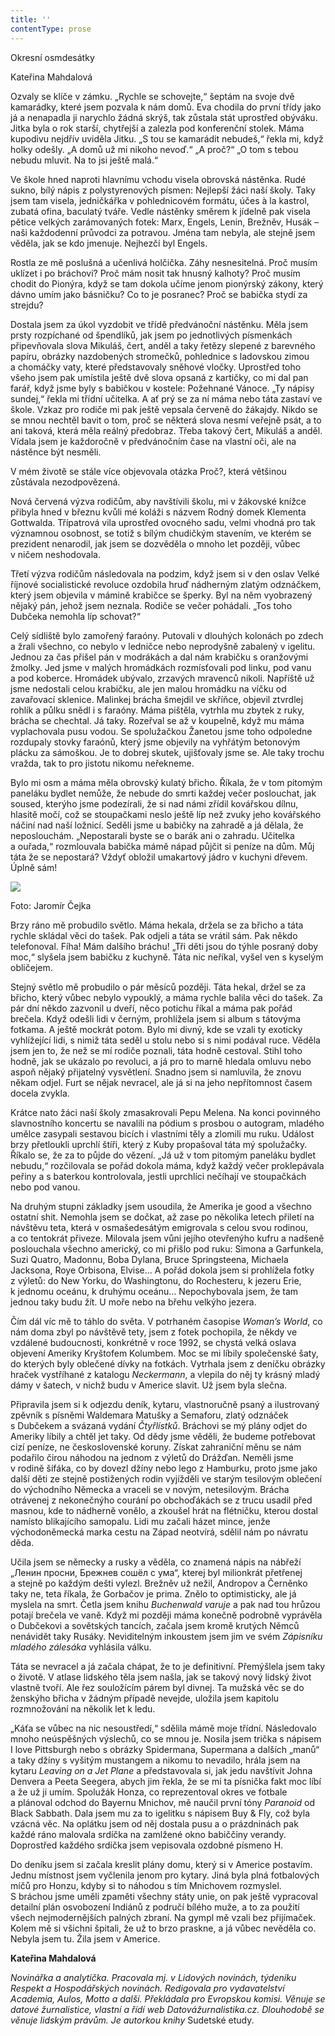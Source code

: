 ```yaml
---
title: ''
contentType: prose
---
```


<section>

Okresní osmdesátky

Kateřina Mahdalová

Ozvaly se klíče v zámku. „Rychle se schovejte,“ šeptám na svoje dvě kamarádky, které jsem pozvala k nám domů. Eva chodila do první třídy jako já a nenapadla ji narychlo žádná skrýš, tak zůstala stát uprostřed obýváku. Jitka byla o rok starší, chytřejší a zalezla pod konferenční stolek. Máma kupodivu nejdřív uviděla Jitku. „S tou se kamarádit nebudeš,“ řekla mi, když holky odešly. „A domů už mi nikoho nevoď.“ „A proč?“ „O tom s tebou nebudu mluvit. Na to jsi ještě malá.“

Ve škole hned naproti hlavnímu vchodu visela obrovská nástěnka. Rudé sukno, bílý nápis z polystyrenových písmen: Nejlepší žáci naší školy. Taky jsem tam visela, jedničkářka v pohlednicovém formátu, účes à la kastrol, zubatá ofina, baculatý tváře. Vedle nástěnky směrem k jídelně pak visela pětice velkých zarámovaných fotek: Marx, Engels, Lenin, Brežněv, Husák – naši každodenní průvodci za potravou. Jména tam nebyla, ale stejně jsem věděla, jak se kdo jmenuje. Nejhezčí byl Engels.

Rostla ze mě poslušná a učenlivá holčička. Záhy nesnesitelná. Proč musím uklízet i po bráchovi? Proč mám nosit tak hnusný kalhoty? Proč musím chodit do Pionýra, když se tam dokola učíme jenom pionýrský zákony, který dávno umím jako básničku? Co to je posranec? Proč se babička stydí za strejdu?

Dostala jsem za úkol vyzdobit ve třídě předvánoční nástěnku. Měla jsem prsty rozpíchané od špendlíků, jak jsem po jednotlivých písmenkách připevňovala slova Mikuláš, čert, anděl a taky řetězy slepené z barevného papíru, obrázky nazdobených stromečků, pohlednice s ladovskou zimou a chomáčky vaty, které představovaly sněhové vločky. Uprostřed toho všeho jsem pak umístila ještě dvě slova opsaná z kartičky, co mi dal pan farář, když jsme byly s babičkou v kostele: Požehnané Vánoce. „Ty nápisy sundej,“ řekla mi třídní učitelka. A ať prý se za ní máma nebo táta zastaví ve škole. Vzkaz pro rodiče mi pak ještě vepsala červeně do žákajdy. Nikdo se se mnou nechtěl bavit o tom, proč se některá slova nesmí veřejně psát, a to ani taková, která měla reálný předobraz. Třeba takový čert, Mikuláš a anděl. Vídala jsem je každoročně v předvánočním čase na vlastní oči, ale na nástěnce být nesměli.

V mém životě se stále více objevovala otázka Proč?, která většinou zůstávala nezodpovězená.

Nová červená výzva rodičům, aby navštívili školu, mi v žákovské knížce přibyla hned v březnu kvůli mé koláži s názvem Rodný domek Klementa Gottwalda. Třípatrová vila uprostřed ovocného sadu, velmi vhodná pro tak významnou osobnost, se totiž s bílým chudičkým stavením, ve kterém se prezident nenarodil, jak jsem se dozvěděla o mnoho let později, vůbec v ničem neshodovala.

Třetí výzva rodičům následovala na podzim, když jsem si v den oslav Velké říjnové socialistické revoluce ozdobila hruď nádherným zlatým odznáčkem, který jsem objevila v mámině krabičce se šperky. Byl na něm vyobrazený nějaký pán, jehož jsem neznala. Rodiče se večer pohádali. „Tos toho Dubčeka nemohla líp schovat?“

Celý sídliště bylo zamořený faraóny. Putovali v dlouhých kolonách po zdech a žrali všechno, co nebylo v ledničce nebo neprodyšně zabalený v igelitu. Jednou za čas přišel pán v modrákách a dal nám krabičku s oranžovými žmolky. Jed jsme v malých hromádkách rozmísťovali pod linku, pod vanu a pod koberce. Hromádek ubývalo, zrzavých mravenců nikoli. Napříště už jsme nedostali celou krabičku, ale jen malou hromádku na víčku od zavařovací sklenice. Malinkej brácha šmejdil ve skříňce, objevil ztvrdlej rohlík a půlku snědl i s faraóny. Máma pištěla, vytrhla mu zbytek z ruky, brácha se chechtal. Já taky. Rozeřval se až v koupelně, když mu máma vyplachovala pusu vodou. Se spolužačkou Žanetou jsme toho odpoledne rozdupaly stovky faraónů, který jsme objevily na vyhřátým betonovým plácku za sámoškou. Je to dobrej skutek, ujišťovaly jsme se. Ale taky trochu vražda, tak to pro jistotu nikomu neřekneme.

Bylo mi osm a máma měla obrovský kulatý břicho. Říkala, že v tom pitomým paneláku bydlet nemůže, že nebude do smrti kaž­dej večer poslouchat, jak soused, kterýho jsme podezírali, že si nad námi zřídil kovářskou dílnu, hlasitě močí, což se stoupačkami neslo ještě líp než zvuky jeho kovářského náčiní nad naší ložnicí. Seděli jsme u babičky na zahradě a já dělala, že neposlouchám. „Nepostarali byste se o barák ani o zahradu. Učitelka a ouřada,“ rozmlouvala babička mámě nápad půjčit si peníze na dům. Můj táta že se nepostará? Vždyť obložil umakartový jádro v kuchyni dřevem. Úplně sám!

</section>

<section>

![](../Images/042.jpg)

Foto: Jaromír Čejka

Brzy ráno mě probudilo světlo. Máma hekala, držela se za břicho a táta rychle skládal věci do tašek. Pak odjeli a táta se vrátil sám. Pak někdo telefonoval. Fíha! Mám dalšího bráchu! „Tři děti jsou do týhle posraný doby moc,“ slyšela jsem babičku z kuchyně. Táta nic neříkal, vyšel ven s kyselým obličejem.

Stejný světlo mě probudilo o pár měsíců později. Táta hekal, držel se za břicho, který vůbec nebylo vypouklý, a máma rychle balila věci do tašek. Za pár dní někdo zazvonil u dveří, něco potichu říkal a máma pak pořád brečela. Když odešli lidi v černým, prohlížela jsem si album s tátovýma fotkama. A ještě mockrát potom. Bylo mi divný, kde se vzali ty exoticky vyhlížející lidi, s nimiž táta seděl u stolu nebo si s nimi podával ruce. Věděla jsem jen to, že než se mí rodiče poznali, táta hodně cestoval. Stihl toho hodně, jak se ukázalo po revoluci, a já pro to marně hledala omluvu nebo aspoň nějaký přijatelný vysvětlení. Snadno jsem si namluvila, že znovu někam odjel. Furt se nějak nevracel, ale já si na jeho nepřítomnost časem docela zvykla.

</section>

<section>

Krátce nato žáci naší školy zmasakrovali Pepu Melena. Na konci povinného slavnostního koncertu se navalili na pódium s prosbou o autogram, mladého umělce zasypali sestavou bicích i vlastními těly a zlomili mu ruku. Událost brzy přetloukli uprchlí štíři, který z Kuby propašoval táta mý spolužačky. Říkalo se, že za to půjde do vězení. „Já už v tom pitomým paneláku bydlet nebudu,“ rozčilovala se pořád dokola máma, když každý večer proklepávala peřiny a s baterkou kontrolovala, jestli uprchlíci nečíhají ve stoupačkách nebo pod vanou.

Na druhým stupni základky jsem usoudila, že Amerika je good a všechno ostatní shit. Nemohla jsem se dočkat, až zase po několika letech přiletí na návštěvu teta, která v osmašedesátým emigrovala s celou svou rodinou, a co tentokrát přiveze. Milovala jsem vůni jejího otevřenýho kufru a nadšeně poslouchala všechno americký, co mi přišlo pod ruku: Simona a Garfunkela, Suzi Quatro, Madonnu, Boba Dylana, Bruce Springsteena, Michaela Jacksona, Roye Orbisona, Elvise… A pořád dokola jsem si prohlížela fotky z výletů: do New Yorku, do Washingtonu, do Rochesteru, k jezeru Erie, k jednomu oceánu, k druhýmu oceánu… Nepochybovala jsem, že tam jednou taky budu žít. U moře nebo na břehu velkýho jezera.

Čím dál víc mě to táhlo do světa. V potrhaném časopise _Woman’s World_, co nám doma zbyl po návštěvě tety, jsem z fotek pochopila, že někdy ve vzdálené budoucnosti, konkrétně v roce 1992, se chystá velká oslava objevení Ameriky Kryštofem Kolumbem. Moc se mi líbily společenské šaty, do kterých byly oblečené dívky na fotkách. Vytrhala jsem z deníčku obrázky hraček vystříhané z katalogu _Neckermann_, a vlepila do něj ty krásný mladý dámy v šatech, v nichž budu v Americe slavit. Už jsem byla slečna.

Připravila jsem si k odjezdu deník, kytaru, vlastnoručně psaný a ilustrovaný zpěvník s písněmi Waldemara Matušky a Semaforu, zlatý odznáček s Dubčekem a svázaná vydání _Čtyřlístků_. Bráchovi se mý plány odjet do Ameriky líbily a chtěl jet taky. Od dědy jsme věděli, že budeme potřebovat cizí peníze, ne československé koruny. Získat zahraniční měnu se nám podařilo čirou náhodou na jednom z výletů do Drážďan. Neměli jsme v rodině šífáka, co by dovezl džíny nebo lego z Hamburku, proto jsme jako další děti ze stejně postižených rodin vyjížděli ve starým tesilovým oblečení do východního Německa a vraceli se v novým, netesilovým. Brácha otrávenej z nekonečnýho courání po obchoďákách se z trucu usadil před masnou, kde to nádherně vonělo, a zkoušel hrát na flétničku, kterou dostal namísto blikajícího samopalu. Lidi mu začali házet mince, jenže východoněmecká marka cestu na Západ neotvírá, sdělil nám po návratu děda.

Učila jsem se německy a rusky a věděla, co znamená nápis na nábřeží „Ленин просни, Брежнев сошëл с ума“, kterej byl milion­krát přetřenej a stejně po každým dešti vylezl. Brežněv už nežil, Andropov a Černěnko taky ne, teta říkala, že Gorbačov je prima. Znělo to optimisticky, ale já myslela na smrt. Četla jsem knihu _Buchenwald varuje_ a pak nad tou hrůzou potají brečela ve vaně. Když mi později máma konečně podrobně vyprávěla o Dubčekovi a sovětských tancích, začala jsem kromě krutých Němců nenávidět taky Rusáky. Neviditelným inkoustem jsem jim ve svém _Zápisníku mladého zálesáka_ vyhlásila válku.

Táta se nevracel a já začala chápat, že to je definitivní. Přemýšlela jsem taky o životě. V atlase lidského těla jsem našla, jak se takový nový lidský život vlastně tvoří. Ale řez souložícím párem byl divnej. Ta mužská věc se do ženskýho břicha v žádným případě nevejde, uložila jsem kapitolu rozmnožování na několik let k ledu.

„Káťa se vůbec na nic nesoustředí,“ sdělila mámě moje třídní. Následovalo mnoho neúspěšných výslechů, co se mnou je. Nosila jsem trička s nápisem I love Pittsburgh nebo s obrázky Spidermana, Supermana a dalších „manů“ a taky džíny s vyšitým mustangem a nikomu to nevadilo, hrála jsem na kytaru _Leaving on a Jet Plane_ a představovala si, jak jedu navštívit Johna Denvera a Peeta Seegera, abych jim řekla, že se mi ta písnička fakt moc líbí a že už ji umím. Spolužák Honza, co reprezentoval okres ve fotbale a plánoval odchod do Bayernu Mnichov, mě naučil první tóny _Paranoid_ od Black Sabbath. Dala jsem mu za to igelitku s nápisem Buy & Fly, což byla vzácná věc. Na oplátku jsem od něj dostala pusu a o prázdninách pak každé ráno malovala srdíčka na zamlžené okno babiččiny verandy. Doprostřed každého srdíčka jsem vepisovala ozdobné písmeno H.

Do deníku jsem si začala kreslit plány domu, který si v Americe postavím. Jednu místnost jsem vyčlenila jenom pro kytary. Jiná byla plná fotbalových míčů pro Honzu, kdyby si to náhodou s tím Mnichovem rozmyslel. S bráchou jsme uměli zpaměti všechny státy unie, on pak ještě vypracoval detailní plán osvobození Indiánů z pod­ručí bílého muže, a to za použití všech nejmodernějších palných zbraní. Na gympl mě vzali bez přijímaček. Kolem mě si všichni špitali, že už to brzo praskne, a já vůbec nevěděla co. Nebyla jsem tu. Žila jsem v Americe.

</section>

<section>

**Kateřina Mahdalová**

_Novinářka a analytička. Pracovala mj. v Lidových novinách, týdeníku Respekt a Hospodářských novinách. Redigovala pro vydavatelství Academia, Aulos, Motto a další. Překládala pro Evropskou komisi. Věnuje se datové žurnalistice, vlastní a řídí web Datovážurnalistika.cz. Dlouhodobě se věnuje lidským právům. Je autorkou knihy_ Sudetské etudy.

</section>
